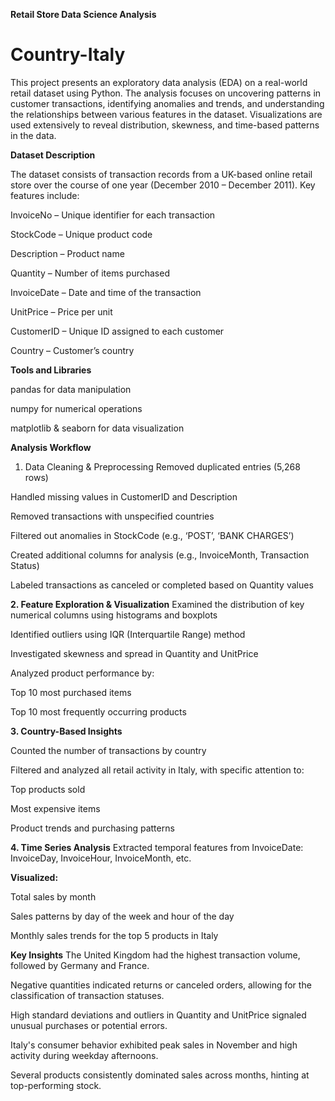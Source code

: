 **Retail Store Data Science Analysis**

# Country-Italy
This project presents an exploratory data analysis (EDA) on a real-world retail dataset using Python. The analysis focuses on uncovering patterns in customer transactions, identifying anomalies and trends, and understanding the relationships between various features in the dataset. Visualizations are used extensively to reveal distribution, skewness, and time-based patterns in the data.

**Dataset Description**

The dataset consists of transaction records from a UK-based online retail store over the course of one year (December 2010 – December 2011). Key features include:

InvoiceNo – Unique identifier for each transaction

StockCode – Unique product code

Description – Product name

Quantity – Number of items purchased

InvoiceDate – Date and time of the transaction

UnitPrice – Price per unit

CustomerID – Unique ID assigned to each customer

Country – Customer’s country

**Tools and Libraries**


pandas for data manipulation

numpy for numerical operations

matplotlib & seaborn for data visualization

 **Analysis Workflow**

 1. Data Cleaning & Preprocessing
Removed duplicated entries (5,268 rows)

Handled missing values in CustomerID and Description

Removed transactions with unspecified countries

Filtered out anomalies in StockCode (e.g., ‘POST’, ‘BANK CHARGES’)

Created additional columns for analysis (e.g., InvoiceMonth, Transaction Status)

Labeled transactions as canceled or completed based on Quantity values

**2. Feature Exploration & Visualization**
Examined the distribution of key numerical columns using histograms and boxplots

Identified outliers using IQR (Interquartile Range) method

Investigated skewness and spread in Quantity and UnitPrice

Analyzed product performance by:

Top 10 most purchased items

Top 10 most frequently occurring products

**3. Country-Based Insights**

Counted the number of transactions by country

Filtered and analyzed all retail activity in Italy, with specific attention to:

Top products sold

Most expensive items

Product trends and purchasing patterns

**4. Time Series Analysis**
Extracted temporal features from InvoiceDate: InvoiceDay, InvoiceHour, InvoiceMonth, etc.

**Visualized:**

Total sales by month

Sales patterns by day of the week and hour of the day

Monthly sales trends for the top 5 products in Italy

**Key Insights**
The United Kingdom had the highest transaction volume, followed by Germany and France.

Negative quantities indicated returns or canceled orders, allowing for the classification of transaction statuses.

High standard deviations and outliers in Quantity and UnitPrice signaled unusual purchases or potential errors.

Italy's consumer behavior exhibited peak sales in November and high activity during weekday afternoons.

Several products consistently dominated sales across months, hinting at top-performing stock.
